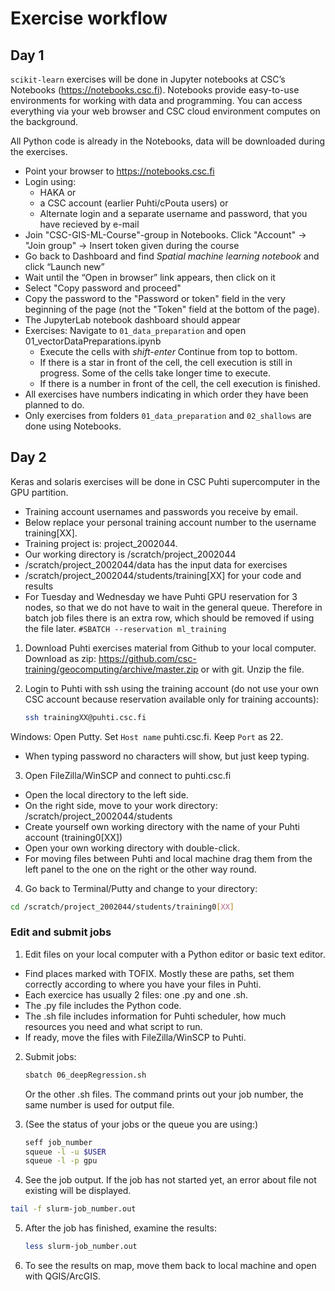 # Exercise workflow

## Day 1

`scikit-learn` exercises will be done in Jupyter notebooks at CSC’s Notebooks (https://notebooks.csc.fi). Notebooks provide easy-to-use environments for working with data and programming. You can access everything via your web browser and CSC cloud environment computes on the background. 

All Python code is already in the Notebooks, data will be downloaded during the exercises.

* Point your browser to https://notebooks.csc.fi
* Login using:
	* HAKA or 
	* a CSC account (earlier Puhti/cPouta users) or 
	* Alternate login and a separate username and password, that you have recieved by e-mail
* Join "CSC-GIS-ML-Course"-group in Notebooks. Click "Account" -> "Join group" -> Insert token given during the course
* Go back to Dashboard and find *Spatial machine learning notebook* and click “Launch new”
* Wait until the “Open in browser” link appears, then click on it
* Select "Copy password and proceed"
* Copy the password to the "Password or token" field in the very beginning of the page (not the "Token" field at the bottom of the page).
* The JupyterLab notebook dashboard should appear
* Exercises: Navigate to `01_data_preparation` and open 01_vectorDataPreparations.ipynb
    * Execute the cells with *shift-enter* Continue from top to bottom.
	* If there is a star in front of the cell, the cell execution is still in progress. Some of the cells take longer time to execute.
	* If there is a number in front of the cell, the cell execution is finished.
* All exercises have numbers indicating in which order they have been planned to do.
* Only exercises from folders `01_data_preparation` and `02_shallows` are done using Notebooks.

## Day 2
Keras and solaris exercises will be done in CSC Puhti supercomputer in the GPU partition.

* Training account usernames and passwords you receive by email. 
* Below replace your personal training account number to the username training[XX].
* Training project is: project_2002044.
* Our working directory is /scratch/project_2002044
* /scratch/project_2002044/data has the input data for exercises
* /scratch/project_2002044/students/training[XX] for your code and results
* For Tuesday and Wednesday we have Puhti GPU reservation for 3 nodes, so that we do not have to wait in the general queue. Therefore in batch job files there is an extra row, which should be removed if using the file later. 
`#SBATCH --reservation ml_training`

1)	Download Puhti exercises material from Github to your local computer. Download as zip: https://github.com/csc-training/geocomputing/archive/master.zip or with git. Unzip the file.

2) Login to Puhti with ssh using the training account (do not use your own CSC account because reservation available only for training accounts):

   ```bash
   ssh trainingXX@puhti.csc.fi
   ```

Windows: Open Putty. Set `Host name` puhti.csc.fi. Keep `Port` as 22.
* When typing password no characters will show, but just keep typing.

3)	Open FileZilla/WinSCP and connect to puhti.csc.fi
* Open the local directory to the left side.
* On the right side, move to your work directory: /scratch/project_2002044/students
* Create yourself own working directory with the name of your Puhti account (training0[XX]) 
* Open your own working directory with double-click.
* For moving files between Puhti and local machine drag them from the left panel to the one on the right or the other way round.

4)	Go back to Terminal/Putty and change to your directory: 
```bash
cd /scratch/project_2002044/students/training0[XX]
```


### Edit and submit jobs

1. Edit files on your local computer with a Python editor or basic text editor.
* Find places marked with TOFIX. Mostly these are paths, set them correctly according to where you have your files in Puhti.
* Each exercice has usually 2 files: one .py and one .sh.
* The .py file includes the Python code.
* The .sh file includes information for Puhti scheduler, how much resources you need and what script to run.
* If ready, move the files with FileZilla/WinSCP to Puhti.

2. Submit jobs:

   ```bash
   sbatch 06_deepRegression.sh 
   ```
   
   Or the other .sh files.
   The command prints out your job number, the same number is used for output file. 

3. (See the status of your jobs or the queue you are using:)

   ```bash
   seff job_number
   squeue -l -u $USER
   squeue -l -p gpu
   ```

4. See the job output. If the job has not started yet, an error about file not existing will be displayed.

  ```bash
  tail -f slurm-job_number.out
  ```

5. After the job has finished, examine the results:

   ```bash
   less slurm-job_number.out
   ```

6. To see the results on map, move them back to local machine and open with QGIS/ArcGIS.
